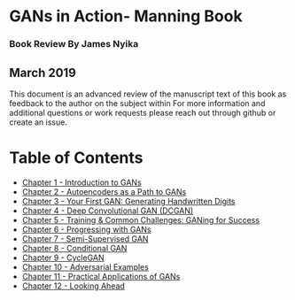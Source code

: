 # GANs in Action- Manning Book
### Book Review By James Nyika
## March 2019

This document is an advanced review of the manuscript text of this book as feedback to the author on the subject within
For more information and additional questions or work requests please reach out through github or create an issue.

# Table of Contents

* [Chapter 1 - Introduction to GANs](./c1.md)
* [Chapter 2 - Autoencoders as a Path to GANs](./c2.md)
* [Chapter 3 - Your First GAN: Generating Handwritten Digits](./c3.md)
* [Chapter 4 - Deep Convolutional GAN (DCGAN)](./c4.md)
* [Chapter 5 - Training & Common Challenges: GANing for Success](./c5.md)
* [Chapter 6 - Progressing with GANs](./c6.md)
* [Chapter 7 - Semi-Supervised GAN](./c7.md)
* [Chapter 8 - Conditional GAN](./c8.md)
* [Chapter 9 - CycleGAN](./c9.md)
* [Chapter 10 - Adversarial Examples](./c10.md)
* [Chapter 11 - Practical Applications of GANs](./c11.md)
* [Chapter 12 - Looking Ahead](./c12.md)

